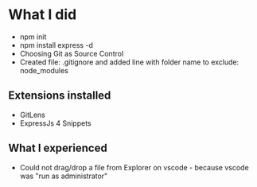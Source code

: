 # What I did

* npm init
* npm install express -d
* Choosing Git as Source Control
* Created file: .gitignore and added line with folder name to exclude: node_modules

## Extensions installed
* GitLens
* ExpressJs 4 Snippets

## What I experienced
* Could not drag/drop a file from Explorer on vscode - because vscode was "run as administrator"
